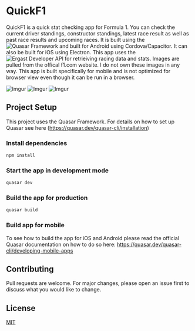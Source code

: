 # QuickF1
QuickF1 is a quick stat checking app for Formula 1. You can check the current driver standings, constructor standings, latest race result as well as past race results and upcoming races. It is built using the ![Quasar Framework](https://quasar.dev/) and built for Android using Cordova/Capacitor. It can also be built for iOS using Electron.
This app uses the ![Ergast Developer API](https://ergast.com/mrd/) for retrieiving racing data and stats.
Images are pulled from the offical f1.com website. I do not own these images in any way.
This app is built specifically for mobile and is not optimized for browser view even though it can be run in a browser.

![Imgur](https://imgur.com/YezIrHQ.png)
![Imgur](https://imgur.com/QAeJooA.png)
![Imgur](https://imgur.com/Cf8dS0S.png)

## Project Setup
This project uses the Quasar Framework. For details on how to set up Quasar see here (https://quasar.dev/quasar-cli/installation)

### Install dependencies
```bash
npm install
```

### Start the app in development mode
```bash
quasar dev
```


### Build the app for production
```bash
quasar build
```

### Build app for mobile
To see how to build the app for iOS and Android please read the official Quasar documentation on how to do so here: https://quasar.dev/quasar-cli/developing-mobile-apps

## Contributing
Pull requests are welcome. For major changes, please open an issue first to discuss what you would like to change.

## License
[MIT](https://choosealicense.com/licenses/mit/)
